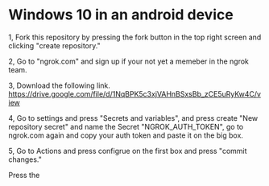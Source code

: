 
# Windows 10 in an android device
1, Fork this repository by pressing the fork button in the top right screen and clicking "create repository."

2, Go to "ngrok.com" and sign up if your not yet a memeber in the ngrok team.

3, Download the following link.
https://drive.google.com/file/d/1NqBPK5c3xjVAHnBSxsBb_zCE5uRyKw4C/view

4, Go to settings and press "Secrets and variables", and press create "New repository secret" and name the Secret "NGROK_AUTH_TOKEN", go to ngrok.com again and copy your auth token and paste it on the big box.

5, Go to Actions and press configrue on the first box and press "commit changes."

Press the
